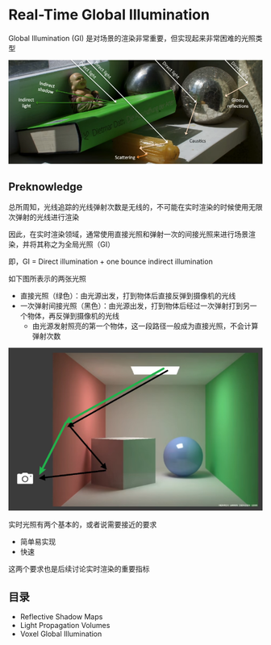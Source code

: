 # Real-Time Global Illumination
Global Illumination (GI) 是对场景的渲染非常重要，但实现起来非常困难的光照类型

![Teaser_of_GI](./iamges/Teaser_of_GI.png)

## Preknowledge
总所周知，光线追踪的光线弹射次数是无线的，不可能在实时渲染的时候使用无限次弹射的光线进行渲染

因此，在实时渲染领域，通常使用直接光照和弹射一次的间接光照来进行场景渲染，并将其称之为全局光照（GI）

即，GI = Direct illumination + one bounce indirect illumination

如下图所表示的两张光照
+ 直接光照（绿色）：由光源出发，打到物体后直接反弹到摄像机的光线
+ 一次弹射间接光照（黑色）：由光源出发，打到物体后经过一次弹射打到另一个物体，再反弹到摄像机的光线
    + 由光源发射照亮的第一个物体，这一段路径一般成为直接光照，不会计算弹射次数

![Direct_and_Indirect_Illumination](./iamges/Direct_and_Indirect_Illumination.png)

实时光照有两个基本的，或者说需要接近的要求
+ 简单易实现
+ 快速

这两个要求也是后续讨论实时渲染的重要指标

## 目录
+ Reflective Shadow Maps
+ Light Propagation Volumes
+ Voxel Global Illumination